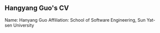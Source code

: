 ## Hangyang Guo's CV

Name: Hanyang Guo
Affiliation: School of Software Engineering, Sun Yat-sen University


